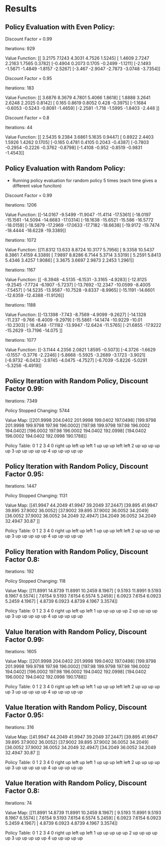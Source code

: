 # Results

## Policy Evaluation with Even Policy:

Discount Factor = 0.99

Iterations: 929

Value Function: 
[[ 3.2175  7.1243  4.3031  4.7526  1.5245]
 [ 1.4609  2.7247  2.2163  1.7565  0.3782]
 [-0.4904  0.2073  0.1705 -0.2499 -1.1211]
 [-2.1493 -1.5671 -1.4849 -1.8157 -2.5267]
 [-3.467  -2.9047 -2.7873 -3.0748 -3.7354]]

Discount Factor = 0.95

Iterations: 183

Value Function: 
[[ 3.6876  8.3679  4.7801  5.4066  1.8618]
 [ 1.8888  3.2641  2.6248  2.2025  0.8142]
 [ 0.165   0.8619  0.8052  0.428  -0.3975]
 [-1.1684 -0.6053 -0.5243 -0.8081 -1.4659]
 [-2.2581 -1.718  -1.5995 -1.8403 -2.448 ]]

 Discount Factor = 0.8

 Iterations: 44

 Value Function: 
[[ 2.5435  9.2384  3.6861  5.1635  0.9447]
 [ 0.8922  2.4403  1.5926  1.4262  0.1705]
 [-0.165   0.4781  0.4105  0.2043 -0.4387]
 [-0.7803 -0.2954 -0.2226 -0.3762 -0.8798]
 [-1.4108 -0.952  -0.8519 -0.9831 -1.4543]]


## Policy Evaluation with Random Policy:

- Running policy evaluation for random policy 5 times (each time gives a different value funciton)

Discount Factor = 0.99

Iterations: 1206

Value Function: 
[[-14.0167  -9.5499 -11.9047 -11.4114 -17.5361]
 [-18.0197 -15.1561 -14.5094 -14.6683 -17.0314]
 [-18.1638 -15.6521 -15.586  -16.5772 -18.0159]
 [-18.5879 -17.2969 -17.0633 -17.7182 -18.6638]
 [-19.9172 -19.7474 -18.4444 -18.6228 -19.3389]]

Iterations: 1072

Value Function: 
[[11.8312 13.633   8.8724 10.3177  5.7956]
 [ 9.3358 10.5437  8.3861  7.4159  4.3389]
 [ 7.9897  8.8286  6.7144  5.3714  3.5319]
 [ 5.2591  5.8413  5.4346  3.4257  1.9086]
 [ 3.3675  3.6697  2.9873  2.2453  1.2961]]

Iterations: 1167

Value Function: 
[[ -8.3948  -4.5135  -6.1531  -3.3165  -4.9283]
 [-12.8125  -9.2545  -7.7724  -6.1907  -5.7237]
 [-13.7692 -12.2347 -10.0599  -8.4005  -7.5457]
 [-14.5235 -13.9587 -10.7528  -9.8337  -8.9965]
 [-15.1191 -14.6601 -12.6359 -12.4388 -11.9126]]

Iterations: 1188

Value Function: 
[[-13.1398  -7.743   -8.7569  -4.9099  -9.2627]
 [-14.1328 -11.237   -9.766   -8.4009  -9.2979]
 [-15.5861 -14.1474 -10.9229 -10.01   -10.2303]
 [-18.4548 -17.1182 -13.9947 -12.6424 -11.5765]
 [-21.6855 -17.9222 -15.2629 -13.7196 -14.075 ]]

Iterations: 1077

Value Function: 
[[-3.1144  4.2356  2.0821  1.8595 -0.5073]
 [-4.3726 -1.6629 -0.1557 -0.3776 -2.2246]
 [-5.8668 -5.5925 -3.2689 -3.1723 -3.9021]
 [-6.9732 -6.0432 -3.9745 -4.0475 -4.7527]
 [-6.7039 -5.8226 -5.0291 -5.3256 -6.4919]]

## Policy Iteration with Random Policy, Discount Factor 0.99:

Iterations: 7349

Policy Stopped Changing: 5744

Value Map: 
[[201.9998 204.0402 201.9998 199.0402 197.0498]
 [199.9798 201.9998 199.9798 197.98   196.0002]
 [197.98   199.9798 197.98   196.0002 194.0402]
 [196.0002 197.98   196.0002 194.0402 192.0998]
 [194.0402 196.0002 194.0402 192.0998 190.1788]]

Policy Table: 
       0   1     2     3     4
0  right  up  left    up  left
1     up  up    up  left  left
2     up  up    up    up    up
3     up  up    up    up    up
4     up  up    up    up    up

## Policy Iteration with Random Policy, Discount Factor 0.95:

Iterations: 1447

Policy Stopped Changing: 1131

Value Map: 
[[41.9947 44.2049 41.9947 39.2049 37.2447]
 [39.895  41.9947 39.895  37.9002 36.0052]
 [37.9002 39.895  37.9002 36.0052 34.2049]
 [36.0052 37.9002 36.0052 34.2049 32.4947]
 [34.2049 36.0052 34.2049 32.4947 30.87  ]]

Policy Table: 
       0   1     2     3     4
0  right  up  left    up  left
1     up  up    up  left  left
2     up  up    up    up    up
3     up  up    up    up    up
4     up  up    up    up    up

## Policy Iteration with Random Policy, Discount Factor 0.8:

Iterations: 192

Policy Stopped Changing: 118

Value Map: 
[[11.8991 14.8739 11.8991 10.2459  8.1967]
 [ 9.5193 11.8991  9.5193  8.1967  6.5574]
 [ 7.6154  9.5193  7.6154  6.5574  5.2459]
 [ 6.0923  7.6154  6.0923  5.2459  4.1967]
 [ 4.8739  6.0923  4.8739  4.1967  3.3574]]

Policy Table: 
       0   1     2   3     4
0  right  up  left  up  left
1     up  up    up  up    up
2     up  up    up  up    up
3     up  up    up  up    up
4     up  up    up  up    up


## Value Iteration with Random Policy, Discount Factor 0.99:

Iterations: 1605

Value Map: 
[[201.9998 204.0402 201.9998 199.0402 197.0498]
 [199.9798 201.9998 199.9798 197.98   196.0002]
 [197.98   199.9798 197.98   196.0002 194.0402]
 [196.0002 197.98   196.0002 194.0402 192.0998]
 [194.0402 196.0002 194.0402 192.0998 190.1788]]

Policy Table: 
       0   1     2     3     4
0  right  up  left    up  left
1     up  up    up  left  left
2     up  up    up    up    up
3     up  up    up    up    up
4     up  up    up    up    up



## Value Iteration with Random Policy, Discount Factor 0.95:

Iterations: 316

Value Map: 
[[41.9947 44.2049 41.9947 39.2049 37.2447]
 [39.895  41.9947 39.895  37.9002 36.0052]
 [37.9002 39.895  37.9002 36.0052 34.2049]
 [36.0052 37.9002 36.0052 34.2049 32.4947]
 [34.2049 36.0052 34.2049 32.4947 30.87  ]]

Policy Table: 
       0   1     2     3     4
0  right  up  left    up  left
1     up  up    up  left  left
2     up  up    up    up    up
3     up  up    up    up    up
4     up  up    up    up    up


## Value Iteration with Random Policy, Discount Factor 0.8:

Iterations: 74

Value Map: 
[[11.8991 14.8739 11.8991 10.2459  8.1967]
 [ 9.5193 11.8991  9.5193  8.1967  6.5574]
 [ 7.6154  9.5193  7.6154  6.5574  5.2459]
 [ 6.0923  7.6154  6.0923  5.2459  4.1967]
 [ 4.8739  6.0923  4.8739  4.1967  3.3574]]

Policy Table: 
       0   1     2   3     4
0  right  up  left  up  left
1     up  up    up  up    up
2     up  up    up  up    up
3     up  up    up  up    up
4     up  up    up  up    up












